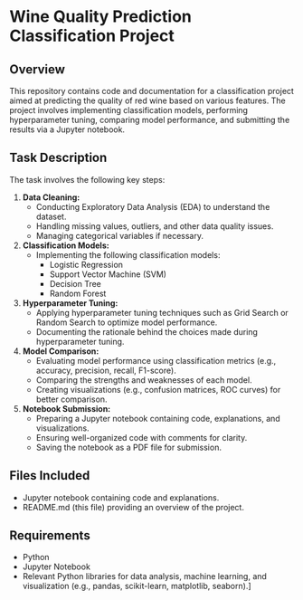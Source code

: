 # Wine Quality Prediction Classification Project

## Overview
This repository contains code and documentation for a classification project aimed at predicting the quality of red wine based on various features. The project involves implementing classification models, performing hyperparameter tuning, comparing model performance, and submitting the results via a Jupyter notebook.

## Task Description
The task involves the following key steps:
1. **Data Cleaning:**
   - Conducting Exploratory Data Analysis (EDA) to understand the dataset.
   - Handling missing values, outliers, and other data quality issues.
   - Managing categorical variables if necessary.
2. **Classification Models:**
   - Implementing the following classification models:
     - Logistic Regression
     - Support Vector Machine (SVM)
     - Decision Tree
     - Random Forest
3. **Hyperparameter Tuning:**
   - Applying hyperparameter tuning techniques such as Grid Search or Random Search to optimize model performance.
   - Documenting the rationale behind the choices made during hyperparameter tuning.
4. **Model Comparison:**
   - Evaluating model performance using classification metrics (e.g., accuracy, precision, recall, F1-score).
   - Comparing the strengths and weaknesses of each model.
   - Creating visualizations (e.g., confusion matrices, ROC curves) for better comparison.
5. **Notebook Submission:**
   - Preparing a Jupyter notebook containing code, explanations, and visualizations.
   - Ensuring well-organized code with comments for clarity.
   - Saving the notebook as a PDF file for submission.

## Files Included
- Jupyter notebook containing code and explanations.
- README.md (this file) providing an overview of the project.

## Requirements
- Python
- Jupyter Notebook
- Relevant Python libraries for data analysis, machine learning, and visualization (e.g., pandas, scikit-learn, matplotlib, seaborn).]

